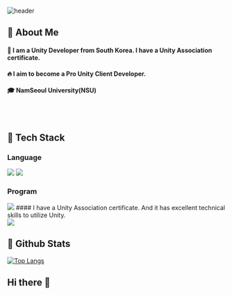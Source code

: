 
<div>
  
  <!--Header-->
  ![header](https://capsule-render.vercel.app/api?type=blur&color=gradient&height=300&section=header&text=Choi%20Soo%20A%20%F0%9F%A4%97)
  
</div>

<div>
  <!--Body-->
  
  ## 👀 About Me
  #### :raising_hand: I am a Unity Developer from South Korea. I have a Unity Association certificate.<br/>
  #### :fire: I aim to become a Pro Unity Client Developer.<br/>
  #### :mortar_board: NamSeoul University(NSU)
  <br/>
  <br/>
  
  ## 🧱 Tech Stack
  ### Language
  <!--C Sharp-->
 <img src="https://img.shields.io/badge/C%23-000000?style=flat-square&logo=CSharp&logoColor=white"/>
 <img src="https://img.shields.io/badge/C%2B%2B-000000?style=flat-square&logo=CPP&logoColor=white"/>
 
  <br/>
  
  ### Program
  <!--Unity-->
  <img src="https://img.shields.io/badge/Unity-000000?style=flat-square&logo=unity&logoColor=white"/>
  #### I have a Unity Association certificate. And it has excellent technical skills to utilize Unity.
  <br/>
  <!--Unreal-->
  <img src="https://img.shields.io/badge/Unreal-0E1128?style=flat-square&logo=unrealengine&logoColor=white"/>
  <br/>
  
  <!--### ETC
  <!--Amazon AWS-->
  <!--<img src="https://img.shields.io/badge/Amazon AWS-232F3E?style=flat-square&logo=Amazon AWS&logoColor=white"/>
  <!--Slack-->
  <!--<img src="https://img.shields.io/badge/Slack-4A154B?style=flat-square&logo=Slack&logoColor=white"/>
  <!--MySQL-->
  <!--<img src="https://img.shields.io/badge/MySQL-4479A1?style=flat-square&logo=MySQL&logoColor=white"/>
  <br/>
  <br/>-->
  ## 🤔 Github Stats
  [![Top Langs](https://github-readme-stats.vercel.app/api/top-langs/?username=ChoiSooA)](https://github.com/anuraghazra/github-readme-stats)
  
</div>

## Hi there 👋

<!--
**ChoiSooA/ChoiSooA** is a ✨ _special_ ✨ repository because its `README.md` (this file) appears on your GitHub profile.

Here are some ideas to get you started:

- 🔭 I’m currently working on ...
- 🌱 I’m currently learning ...
- 👯 I’m looking to collaborate on ...
- 🤔 I’m looking for help with ...
- 💬 Ask me about ...
- 📫 How to reach me: ...
- 😄 Pronouns: ...
- ⚡ Fun fact: ...
-->
